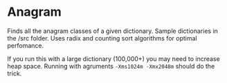 Anagram
=======

Finds all the anagram classes of a given dictionary. Sample dictionaries in the /src folder. Uses radix and counting sort algorithms for optimal perfomance.

If you run this with a large dictionary (100,000+) you may need to increase heap space. Running with agruments `-Xms1024m -Xmx2048m` should do the trick.
